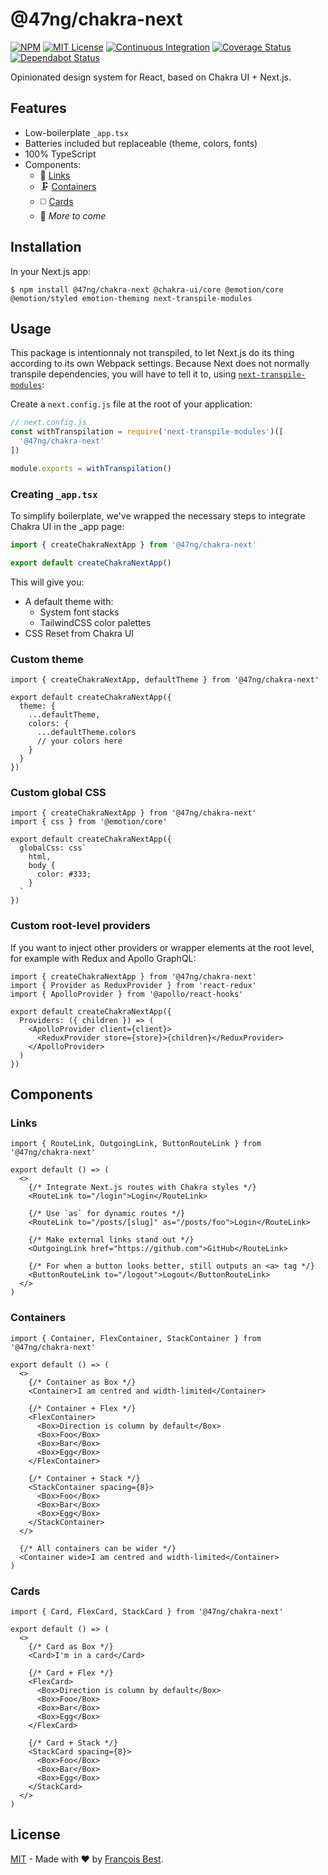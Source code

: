 # @47ng/chakra-next

[![NPM](https://img.shields.io/npm/v/@47ng/chakra-next?color=red)](https://www.npmjs.com/package/@47ng/chakra-next)
[![MIT License](https://img.shields.io/github/license/47ng/chakra-next.svg?color=blue)](https://github.com/47ng/chakra-next/blob/next/LICENSE)
[![Continuous Integration](https://github.com/47ng/chakra-next/workflows/Continuous%20Integration/badge.svg?branch=next)](https://github.com/47ng/chakra-next/actions)
[![Coverage Status](https://coveralls.io/repos/github/47ng/chakra-next/badge.svg?branch=next)](https://coveralls.io/github/47ng/chakra-next?branch=next)
[![Dependabot Status](https://api.dependabot.com/badges/status?host=github&repo=47ng/chakra-next)](https://dependabot.com)

Opinionated design system for React, based on Chakra UI + Next.js.

## Features

- Low-boilerplate `_app.tsx`
- Batteries included but replaceable (theme, colors, fonts)
- 100% TypeScript
- Components:
  - 🔗 [Links](#links)
  - 🗜 [Containers](#containers)
  - ◻️ [Cards](#cards)
  - 🧪 _More to come_

## Installation

In your Next.js app:

```shell
$ npm install @47ng/chakra-next @chakra-ui/core @emotion/core @emotion/styled emotion-theming next-transpile-modules
```

## Usage

This package is intentionnaly not transpiled, to let Next.js do its thing
according to its own Webpack settings. Because Next does not normally transpile
dependencies, you will have to tell it to, using
[`next-transpile-modules`](https://github.com/martpie/next-transpile-modules):

Create a `next.config.js` file at the root of your application:

```js
// next.config.js
const withTranspilation = require('next-transpile-modules')([
  '@47ng/chakra-next'
])

module.exports = withTranspilation()
```

### Creating `_app.tsx`

To simplify boilerplate, we've wrapped the necessary steps to integrate
Chakra UI in the \_app page:

```ts
import { createChakraNextApp } from '@47ng/chakra-next'

export default createChakraNextApp()
```

This will give you:

- A default theme with:
  - System font stacks
  - TailwindCSS color palettes
- CSS Reset from Chakra UI

### Custom theme

```tsx
import { createChakraNextApp, defaultTheme } from '@47ng/chakra-next'

export default createChakraNextApp({
  theme: {
    ...defaultTheme,
    colors: {
      ...defaultTheme.colors
      // your colors here
    }
  }
})
```

### Custom global CSS

```tsx
import { createChakraNextApp } from '@47ng/chakra-next'
import { css } from '@emotion/core'

export default createChakraNextApp({
  globalCss: css`
    html,
    body {
      color: #333;
    }
  `
})
```

### Custom root-level providers

If you want to inject other providers or wrapper elements at the root level,
for example with Redux and Apollo GraphQL:

```tsx
import { createChakraNextApp } from '@47ng/chakra-next'
import { Provider as ReduxProvider } from 'react-redux'
import { ApolloProvider } from '@apollo/react-hooks'

export default createChakraNextApp({
  Providers: ({ children }) => (
    <ApolloProvider client={client}>
      <ReduxProvider store={store}>{children}</ReduxProvider>
    </ApolloProvider>
  )
})
```

## Components

### Links

```tsx
import { RouteLink, OutgoingLink, ButtonRouteLink } from '@47ng/chakra-next'

export default () => (
  <>
    {/* Integrate Next.js routes with Chakra styles */}
    <RouteLink to="/login">Login</RouteLink>

    {/* Use `as` for dynamic routes */}
    <RouteLink to="/posts/[slug]" as="/posts/foo">Login</RouteLink>

    {/* Make external links stand out */}
    <OutgoingLink href="https://github.com">GitHub</RouteLink>

    {/* For when a button looks better, still outputs an <a> tag */}
    <ButtonRouteLink to="/logout">Logout</ButtonRouteLink>
  </>
)
```

### Containers

```tsx
import { Container, FlexContainer, StackContainer } from '@47ng/chakra-next'

export default () => (
  <>
    {/* Container as Box */}
    <Container>I am centred and width-limited</Container>

    {/* Container + Flex */}
    <FlexContainer>
      <Box>Direction is column by default</Box>
      <Box>Foo</Box>
      <Box>Bar</Box>
      <Box>Egg</Box>
    </FlexContainer>

    {/* Container + Stack */}
    <StackContainer spacing={8}>
      <Box>Foo</Box>
      <Box>Bar</Box>
      <Box>Egg</Box>
    </StackContainer>
  </>

  {/* All containers can be wider */}
  <Container wide>I am centred and width-limited</Container>
)
```

### Cards

```tsx
import { Card, FlexCard, StackCard } from '@47ng/chakra-next'

export default () => (
  <>
    {/* Card as Box */}
    <Card>I'm in a card</Card>

    {/* Card + Flex */}
    <FlexCard>
      <Box>Direction is column by default</Box>
      <Box>Foo</Box>
      <Box>Bar</Box>
      <Box>Egg</Box>
    </FlexCard>

    {/* Card + Stack */}
    <StackCard spacing={8}>
      <Box>Foo</Box>
      <Box>Bar</Box>
      <Box>Egg</Box>
    </StackCard>
  </>
)
```

## License

[MIT](https://github.com/47ng/chakra-next/blob/next/LICENSE) - Made with ❤️ by [François Best](https://francoisbest.com).
